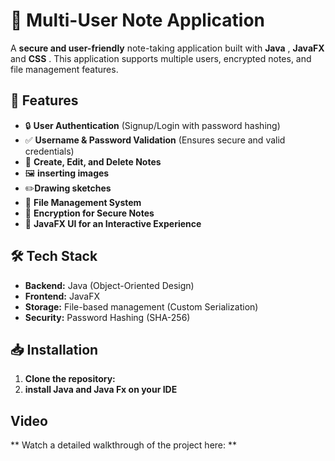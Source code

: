 # 📝 Multi-User Note Application

A **secure and user-friendly** note-taking application built with  **Java** , **JavaFX** and **CSS** . This application supports multiple users, encrypted notes, and file management features.

## 🚀 Features
- 🔒 **User Authentication** (Signup/Login with password hashing)
- ✅ **Username & Password Validation** (Ensures secure and valid credentials)
- 📝 **Create, Edit, and Delete Notes**
- 🖼️ **inserting images**
- ✏️**Drawing sketches**
- 📂 **File Management System**
- 🔐 **Encryption for Secure Notes**
- 🎨 **JavaFX UI for an Interactive Experience**

## 🛠️ Tech Stack
- **Backend:** Java (Object-Oriented Design)
- **Frontend:** JavaFX
- **Storage:** File-based management (Custom Serialization)
- **Security:** Password Hashing (SHA-256)

## 📥 Installation

1. **Clone the repository:**
2. **install Java and Java Fx on your IDE**

## Video
** Watch a detailed walkthrough of the project here: **

